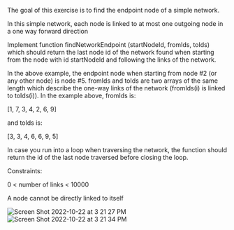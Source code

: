 The goal of this exercise is to find the endpoint node of a simple network.

In this simple network, each node is linked to at most one outgoing node in a one way forward direction

Implement function findNetworkEndpoint (startNodeId, fromIds, toIds) which should return the last node id of
the network found when starting from the node with id startNodeld and following the links of the network.

In the above example, the endpoint node when starting from node #2 (or any other node) is node #5.
fromIds and toIds are two arrays of the same length which describe the one-way links of the network (fromIds(i) is linked to toIds(i)). In the example above, fromIds is:

[1, 7, 3, 4, 2, 6, 9]

and toIds is:

[3, 3, 4, 6, 6, 9, 5]

In case you run into a loop when traversing the network, the function should return the id of the last node
traversed before closing the loop.

Constraints:

0 < number of links < 10000

A node cannot be directly linked to itself

![Screen Shot 2022-10-22 at 3 21 27 PM](https://user-images.githubusercontent.com/33718103/197343518-77027510-909f-4d3f-bc95-92d546d547bd.png)
![Screen Shot 2022-10-22 at 3 21 34 PM](https://user-images.githubusercontent.com/33718103/197343515-7e97d6a7-5700-46e3-a2a7-5204f1f19880.png)
